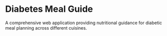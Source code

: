 # Diabetes Meal Guide

A comprehensive web application providing nutritional guidance for diabetic meal planning across different cuisines.
